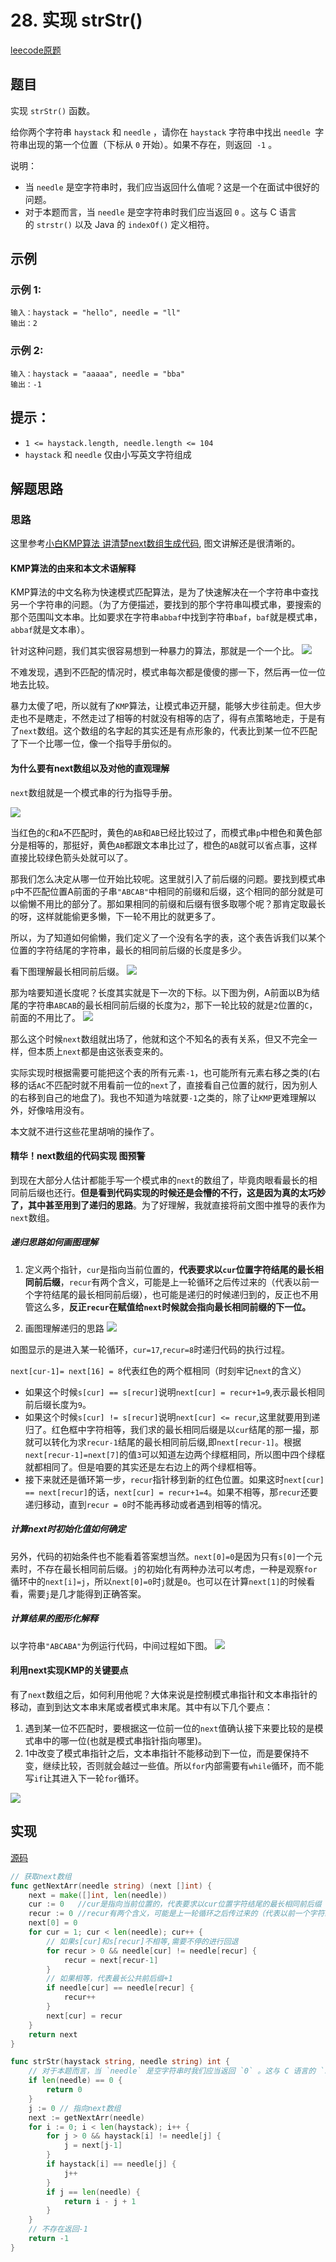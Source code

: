 # 28. 实现 strStr()

[leecode原题](https://leetcode.cn/problems/implement-strstr/)

## 题目

实现 `strStr()` 函数。

给你两个字符串 `haystack` 和 `needle` ，请你在 `haystack` 字符串中找出 `needle `字符串出现的第一个位置（下标从 `0` 开始）。如果不存在，则返回  `-1` 。

说明：    
- 当 `needle` 是空字符串时，我们应当返回什么值呢？这是一个在面试中很好的问题。
- 对于本题而言，当 `needle` 是空字符串时我们应当返回 `0` 。这与 C 语言的 `strstr()` 以及 Java 的 `indexOf()` 定义相符。


## 示例

### 示例 1:

```text
输入：haystack = "hello", needle = "ll"
输出：2
```

### 示例 2:

```text
输入：haystack = "aaaaa", needle = "bba"
输出：-1
```


## 提示：
- `1 <= haystack.length, needle.length <= 104`
- `haystack` 和 `needle` 仅由小写英文字符组成

## 解题思路

### 思路
这里参考[小白KMP算法 讲清楚next数组生成代码](https://segmentfault.com/a/1190000040952095), 图文讲解还是很清晰的。

#### KMP算法的由来和本文术语解释
KMP算法的中文名称为快速模式匹配算法，是为了快速解决在一个字符串中查找另一个字符串的问题。（为了方便描述，要找到的那个字符串叫模式串，要搜索的那个范围叫文本串。比如要求在字符串`abbaf`中找到字符串`baf`，`baf`就是模式串，`abbaf`就是文本串）。

针对这种问题，我们其实很容易想到一种暴力的算法，那就是一个一个比。
![](images/kmp01.png)

不难发现，遇到不匹配的情况时，模式串每次都是傻傻的挪一下，然后再一位一位地去比较。

暴力太傻了吧，所以就有了`KMP`算法，让模式串迈开腿，能够大步往前走。但大步走也不是瞎走，不然走过了相等的村就没有相等的店了，得有点策略地走，于是有了`next`数组。这个数组的名字起的其实还是有点形象的，代表比到某一位不匹配了下一个比哪一位，像一个指导手册似的。

#### 为什么要有next数组以及对他的直观理解
`next`数组就是一个模式串的行为指导手册。

![](images/kmp02.png)

当红色的`C`和`A`不匹配时，黄色的`AB`和`AB`已经比较过了，而模式串`p`中橙色和黄色部分是相等的，那挺好，黄色`AB`都跟文本串比过了，橙色的`AB`就可以省点事，这样直接比较绿色箭头处就可以了。

那我们怎么决定从哪一位开始比较呢。这里就引入了前后缀的问题。要找到模式串`p`中不匹配位置A前面的子串`"ABCAB"`中相同的前缀和后缀，这个相同的部分就是可以偷懒不用比的部分了。那如果相同的前缀和后缀有很多取哪个呢？那肯定取最长的呀，这样就能偷更多懒，下一轮不用比的就更多了。

所以，为了知道如何偷懒，我们定义了一个没有名字的表，这个表告诉我们以某个位置的字符结尾的字符串，最长的相同前后缀的长度是多少。

看下图理解最长相同前后缀。
![](images/kmp03.png)

那为啥要知道长度呢？长度其实就是下一次的下标。以下图为例，A前面以B为结尾的字符串`ABCAB`的最长相同前后缀的长度为`2`，那下一轮比较的就是`2`位置的`C`，前面的不用比了。
![](images/kmp04.png)

那么这个时候`next`数组就出场了，他就和这个不知名的表有关系，但又不完全一样，但本质上`next`都是由这张表变来的。

实际实现时根据需要可能把这个表的所有元素`-1`，也可能所有元素右移之类的(右移的话`AC`不匹配时就不用看前一位的`next`了，直接看自己位置的就行，因为别人的右移到自己的地盘了)。我也不知道为啥就要`-1`之类的，除了让`KMP`更难理解以外，好像啥用没有。

本文就不进行这些花里胡哨的操作了。

#### 精华！next数组的代码实现 图预警

到现在大部分人估计都能手写一个模式串的`next`的数组了，毕竟肉眼看最长的相同前后缀也还行。**但是看到代码实现的时候还是会懵的不行，这是因为真的太巧妙了，其中甚至用到了递归的思路**。为了好理解，我就直接将前文图中推导的表作为`next`数组。

##### 递归思路如何画图理解
1. 定义两个指针，`cur`是指向当前位置的，**代表要求以`cur`位置字符结尾的最长相同前后缀**，`recur`有两个含义，可能是上一轮循环之后传过来的（代表以前一个字符结尾的最长相同前后缀），也可能是递归的时候递归到的，反正也不用管这么多，**反正`recur`在赋值给`next`时候就会指向最长相同前缀的下一位。**

2. 画图理解递归的思路
![](images/kmp05.png)

如图显示的是进入某一轮循环，`cur=17`,`recur=8`时递归代码的执行过程。

`next[cur-1]= next[16] = 8`代表红色的两个框相同（时刻牢记`next`的含义）

- 如果这个时候`s[cur] == s[recur]`说明`next[cur] = recur+1=9`,表示最长相同前后缀长度为`9`。
- 如果这个时候`s[cur] != s[recur]`说明`next[cur] <= recur`,这里就要用到递归了。红色框中字符相等，我们求的最长相同后缀是以`cur`结尾的那一撮，那就可以转化为求`recur-1`结尾的最长相同前后缀,即`next[recur-1]`。根据`next[recur-1]=next[7]`的值`3`可以知道左边两个绿框相同，所以图中四个绿框就都相同了。但是咱要的其实还是左右边上的两个绿框相等。
- 接下来就还是循环第一步，`recur`指针移到新的红色位置。如果这时`next[cur] == next[recur]`的话，`next[cur] = recur+1=4`。如果不相等，那`recur`还要递归移动，直到`recur = 0`时不能再移动或者遇到相等的情况。

##### 计算next时初始化值如何确定
另外，代码的初始条件也不能看着答案想当然。`next[0]=0`是因为只有`s[0]`一个元素时，不存在最长相同前后缀。`j`的初始化有两种办法可以考虑，一种是观察`for`循环中的`next[i]=j`，所以`next[0]=0`时`j`就是`0`。也可以在计算`next[1]`的时候看看，需要`j`是几才能得到正确答案。

##### 计算结果的图形化解释
以字符串`"ABCABA"`为例运行代码，中间过程如下图。
![](images/kmp06.png)

#### 利用next实现KMP的关键要点
有了`next`数组之后，如何利用他呢？大体来说是控制模式串指针和文本串指针的移动，直到到达文本串末尾或者模式串末尾。其中有以下几个要点：

1. 遇到某一位不匹配时，要根据这一位前一位的`next`值确认接下来要比较的是模式串中的哪一位(也就是模式串指针指向哪里)。
2. 1中改变了模式串指针之后，文本串指针不能移动到下一位，而是要保持不变，继续比较，否则就会越过一些值。所以`for`内部需要有`while`循环，而不能写`if`让其进入下一轮`for`循环。

![](images/kmp07.png)
## 实现

[源码](./code/28-implement-strstr/main.go)
```go
// 获取next数组
func getNextArr(needle string) (next []int) {
	next = make([]int, len(needle))
	cur := 0   //cur是指向当前位置的，代表要求以cur位置字符结尾的最长相同前后缀
	recur := 0 //recur有两个含义，可能是上一轮循环之后传过来的（代表以前一个字符结尾的最长相同前后缀），也可能是递归的时候递归到的，反正也不用管这么多，**反正recur在赋值给next时候就会指向最长相同前缀的下一位**
	next[0] = 0
	for cur = 1; cur < len(needle); cur++ {
		// 如果s[cur]和s[recur]不相等,需要不停的进行回退
		for recur > 0 && needle[cur] != needle[recur] {
			recur = next[recur-1]
		}
		// 如果相等，代表最长公共前后缀+1
		if needle[cur] == needle[recur] {
			recur++
		}
		next[cur] = recur
	}
	return next
}

func strStr(haystack string, needle string) int {
	// 对于本题而言，当 `needle` 是空字符串时我们应当返回 `0` 。这与 C 语言的 `strstr()` 以及 Java 的 `indexOf()` 定义相符。
	if len(needle) == 0 {
		return 0
	}
	j := 0 // 指向next数组
	next := getNextArr(needle)
	for i := 0; i < len(haystack); i++ {
		for j > 0 && haystack[i] != needle[j] {
			j = next[j-1]
		}
		if haystack[i] == needle[j] {
			j++
		}
		if j == len(needle) {
			return i - j + 1
		}
	}
	// 不存在返回-1
	return -1
}
```
